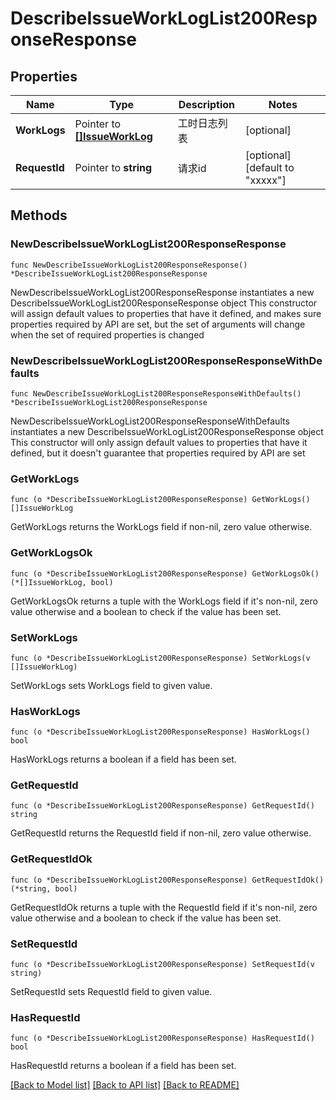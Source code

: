 # DescribeIssueWorkLogList200ResponseResponse

## Properties

Name | Type | Description | Notes
------------ | ------------- | ------------- | -------------
**WorkLogs** | Pointer to [**[]IssueWorkLog**](IssueWorkLog.md) | 工时日志列表 | [optional] 
**RequestId** | Pointer to **string** | 请求id | [optional] [default to "xxxxx"]

## Methods

### NewDescribeIssueWorkLogList200ResponseResponse

`func NewDescribeIssueWorkLogList200ResponseResponse() *DescribeIssueWorkLogList200ResponseResponse`

NewDescribeIssueWorkLogList200ResponseResponse instantiates a new DescribeIssueWorkLogList200ResponseResponse object
This constructor will assign default values to properties that have it defined,
and makes sure properties required by API are set, but the set of arguments
will change when the set of required properties is changed

### NewDescribeIssueWorkLogList200ResponseResponseWithDefaults

`func NewDescribeIssueWorkLogList200ResponseResponseWithDefaults() *DescribeIssueWorkLogList200ResponseResponse`

NewDescribeIssueWorkLogList200ResponseResponseWithDefaults instantiates a new DescribeIssueWorkLogList200ResponseResponse object
This constructor will only assign default values to properties that have it defined,
but it doesn't guarantee that properties required by API are set

### GetWorkLogs

`func (o *DescribeIssueWorkLogList200ResponseResponse) GetWorkLogs() []IssueWorkLog`

GetWorkLogs returns the WorkLogs field if non-nil, zero value otherwise.

### GetWorkLogsOk

`func (o *DescribeIssueWorkLogList200ResponseResponse) GetWorkLogsOk() (*[]IssueWorkLog, bool)`

GetWorkLogsOk returns a tuple with the WorkLogs field if it's non-nil, zero value otherwise
and a boolean to check if the value has been set.

### SetWorkLogs

`func (o *DescribeIssueWorkLogList200ResponseResponse) SetWorkLogs(v []IssueWorkLog)`

SetWorkLogs sets WorkLogs field to given value.

### HasWorkLogs

`func (o *DescribeIssueWorkLogList200ResponseResponse) HasWorkLogs() bool`

HasWorkLogs returns a boolean if a field has been set.

### GetRequestId

`func (o *DescribeIssueWorkLogList200ResponseResponse) GetRequestId() string`

GetRequestId returns the RequestId field if non-nil, zero value otherwise.

### GetRequestIdOk

`func (o *DescribeIssueWorkLogList200ResponseResponse) GetRequestIdOk() (*string, bool)`

GetRequestIdOk returns a tuple with the RequestId field if it's non-nil, zero value otherwise
and a boolean to check if the value has been set.

### SetRequestId

`func (o *DescribeIssueWorkLogList200ResponseResponse) SetRequestId(v string)`

SetRequestId sets RequestId field to given value.

### HasRequestId

`func (o *DescribeIssueWorkLogList200ResponseResponse) HasRequestId() bool`

HasRequestId returns a boolean if a field has been set.


[[Back to Model list]](../README.md#documentation-for-models) [[Back to API list]](../README.md#documentation-for-api-endpoints) [[Back to README]](../README.md)


